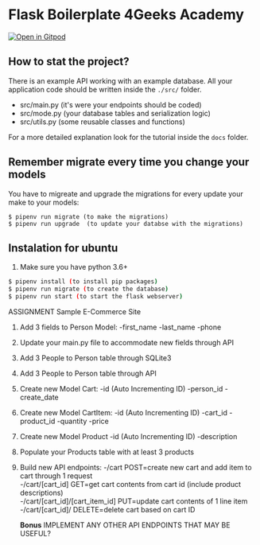 # Flask Boilerplate 4Geeks Academy

[![Open in Gitpod](https://gitpod.io/button/open-in-gitpod.svg)](https://github.com/jwalters221/flask-rest-api)

## How to stat the project?

There is an example API working with an example database. All your application code should be written inside the `./src/` folder.

- src/main.py (it's were your endpoints should be coded)
- src/mode.py (your database tables and serialization logic)
- src/utils.py (some reusable classes and functions)

For a more detailed explanation look for the tutorial inside the `docs` folder.

## Remember migrate every time you change your models

You have to migreate and upgrade the migrations for every update your make to your models:
```
$ pipenv run migrate (to make the migrations)
$ pipenv run upgrade  (to update your databse with the migrations)
```


## Instalation for ubuntu
1. Make sure you have python 3.6+
```sh
$ pipenv install (to install pip packages)
$ pipenv run migrate (to create the database)
$ pipenv run start (to start the flask webserver)
```
ASSIGNMENT
Sample E-Commerce Site

1. Add 3 fields to Person Model:
    -first_name
    -last_name
    -phone
2. Update your main.py file to accommodate new fields through API
3. Add 3 People to Person table through SQLite3
4. Add 3 People to Person table through API
5. Create new Model Cart:
    -id (Auto Incrementing ID)
    -person_id
    -create_date
6. Create new Model CartItem:
    -id (Auto Incrementing ID)
    -cart_id
    -product_id
    -quantity
    -price
7. Create new Model Product
    -id (Auto Incrementing ID)
    -description
8. Populate your Products table with at least 3 products
9. Build new API endpoints:
    -/cart POST=create new cart and add item to cart through 1 request<br>
    -/cart/[cart_id] GET=get cart contents from cart id (include product descriptions)<br>
    -/cart/[cart_id]/[cart_item_id] PUT=update cart contents of 1 line item<br>
    -/cart/[cart_id]/ DELETE=delete cart based on cart ID

    **Bonus** IMPLEMENT ANY OTHER API ENDPOINTS THAT MAY BE USEFUL?
